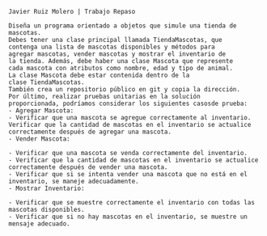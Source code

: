     Javier Ruiz Molero | Trabajo Repaso

    Diseña un programa orientado a objetos que simule una tienda de
    mascotas.
    Debes tener una clase principal llamada TiendaMascotas, que
    contenga una lista de mascotas disponibles y métodos para
    agregar mascotas, vender mascotas y mostrar el inventario de
    la tienda. Además, debe haber una clase Mascota que represente
    cada mascota con atributos como nombre, edad y tipo de animal.
    La clase Mascota debe estar contenida dentro de la
    clase TiendaMascotas.
    También crea un repositorio público en git y copia la dirección.
    Por último, realizar pruebas unitarias en la solución
    proporcionada, podríamos considerar los siguientes casosde prueba:
    - Agregar Mascota:
    - Verificar que una mascota se agregue correctamente al inventario.   Verificar que la cantidad de mascotas en el inventario se actualice correctamente después de agregar una mascota.
    - Vender Mascota:

    - Verificar que una mascota se venda correctamente del inventario.
    - Verificar que la cantidad de mascotas en el inventario se actualice correctamente después de vender una mascota.
    - Verificar que si se intenta vender una mascota que no está en el inventario, se maneje adecuadamente.
    - Mostrar Inventario:

    - Verificar que se muestre correctamente el inventario con todas las mascotas disponibles.
    - Verificar que si no hay mascotas en el inventario, se muestre un mensaje adecuado.
